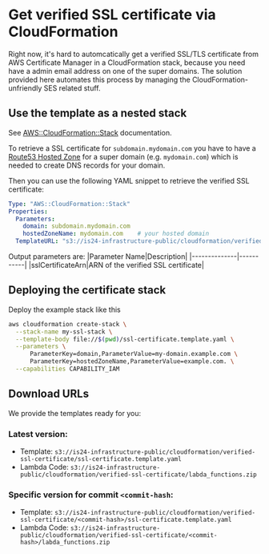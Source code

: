 # Get verified SSL certificate via CloudFormation

Right now, it's hard to automcatically get a verified SSL/TLS certificate from AWS Certificate Manager in a CloudFormation stack, 
because you need have a admin email address on one of the super domains. The solution provided here automates
this process by managing the CloudFormation-unfriendly SES related stuff.

## Use the template as a nested stack

See [AWS::CloudFormation::Stack](http://docs.aws.amazon.com/AWSCloudFormation/latest/UserGuide/aws-properties-stack.html)
documentation.

To retrieve a SSL certificate for ```subdomain.mydomain.com``` you have to have a 
[Route53 Hosted Zone](http://docs.aws.amazon.com/Route53/latest/DeveloperGuide/CreatingHostedZone.html) for a
super domain (e.g. ```mydomain.com```) which is needed to create DNS records for your domain.

Then you can use the following YAML snippet to retrieve the verified SSL certificate:

```yaml
Type: "AWS::CloudFormation::Stack"
Properties:
  Parameters:
    domain: subdomain.mydomain.com
    hostedZoneName: mydomain.com    # your hosted domain
  TemplateURL: "s3://is24-infrastructure-public/cloudformation/verified-ssl-certificate/ssl-certificate.template.yaml"
```

Output parameters are:
|Parameter Name|Description|
|--------------|-----------|
|sslCertificateArn|ARN of the verified SSL certificate|

## Deploying the certificate stack
Deploy the example stack like this
```bash
aws cloudformation create-stack \
  --stack-name my-ssl-stack \
  --template-body file://$(pwd)/ssl-certificate.template.yaml \
  --parameters \
      ParameterKey=domain,ParameterValue=my-domain.example.com \
      ParameterKey=hostedZoneName,ParameterValue=example.com. \
  --capabilities CAPABILITY_IAM
```

## Download URLs

We provide the templates ready for you:

### Latest version:
- Template: ```s3://is24-infrastructure-public/cloudformation/verified-ssl-certificate/ssl-certificate.template.yaml```
- Lambda Code: ```s3://is24-infrastructure-public/cloudformation/verified-ssl-certificate/labda_functions.zip```
### Specific version for commit ```<commit-hash```:
- Template: ```s3://is24-infrastructure-public/cloudformation/verified-ssl-certificate/<commit-hash>/ssl-certificate.template.yaml```
- Lambda Code: ```s3://is24-infrastructure-public/cloudformation/verified-ssl-certificate/<commit-hash>/labda_functions.zip```






